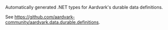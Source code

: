 Automatically generated .NET types for Aardvark's durable data definitions.

See https://github.com/aardvark-community/aardvark.data.durable.definitions.